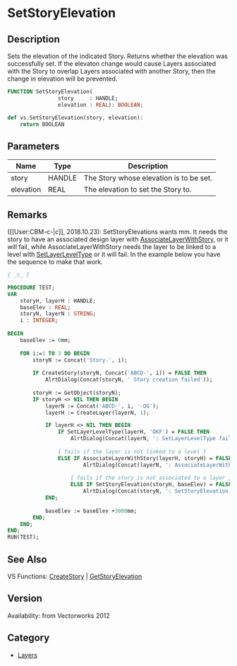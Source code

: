 # SetStoryElevation

## Description
Sets the elevation of the indicated Story. Returns whether the elevation was successfully set. If the elevaton change would cause Layers associated with the Story to overlap Layers associated with another Story, then the change in elevation will be prevented.

```pascal
FUNCTION SetStoryElevation(
				story     : HANDLE;
				elevation : REAL): BOOLEAN;
```

```python
def vs.SetStoryElevation(story, elevation):
    return BOOLEAN
```

## Parameters
|Name|Type|Description|
|---|---|---|
|story|HANDLE|The Story whose elevation is to be set.|
|elevation|REAL|The elevation to set the Story to.|

## Remarks
([[User:CBM-c-|_c_]], 2018.10.23): SetStoryElevations wants mm. It needs the story to have an associated design layer with [AssociateLayerWithStory](AssociateLayerWithStory.md), or it will fail, while AssociateLayerWithStory needs the layer to be linked to a level with [SetLayerLevelType](SetLayerLevelType.md) or it will fail. In the example below you have the sequence to make that work.

```pascal
{ _c_ }

PROCEDURE TEST;
VAR
	storyH, layerH : HANDLE;
	baseElev : REAL;
	storyN, layerN : STRING;
	i : INTEGER;
	
BEGIN
	baseElev := 0mm;
	
	FOR i:=1 TO 3 DO BEGIN
		storyN := Concat('Story-', i);
		
		IF CreateStory(storyN, Concat('ABCD-', i)) = FALSE THEN
			AlrtDialog(Concat(storyN, ' Story creation failed'));
		
		storyH := GetObject(storyN);
		IF storyH <> NIL THEN BEGIN
			layerN := Concat('ABCD-', i, '-OG');
			layerH := CreateLayer(layerN, 1);

			IF layerH <> NIL THEN BEGIN
				IF SetLayerLevelType(layerH, 'OKF') = FALSE THEN
					AlrtDialog(Concat(layerN, ': SetLayerLevelType failed'))
				
				{ fails if the layer is not linked to a level }
				ELSE IF AssociateLayerWithStory(layerH, storyH) = FALSE THEN
						AlrtDialog(Concat(layerN, ': AssociateLayerWithStory failed'))
					
					{ fails if the story is not associated to a layer }
					ELSE IF SetStoryElevation(storyH, baseElev) = FALSE THEN { always mm }
						AlrtDialog(Concat(storyN, ': SetStoryElevation failed'));
			END;
			
			baseElev := baseElev +3000mm;
		END;
	END;
END;
RUN(TEST);
```

## See Also
VS Functions:
[CreateStory](CreateStory.md) 
| [GetStoryElevation](GetStoryElevation.md)

## Version
Availability: from Vectorworks 2012

## Category
* [Layers](../Categories/Layers.md)
